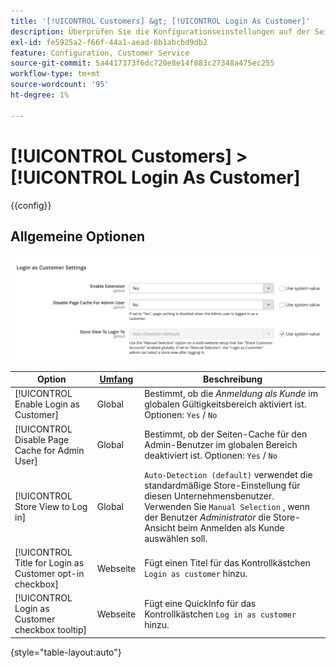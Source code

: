 ```yaml
---
title: '[!UICONTROL Customers] &gt; [!UICONTROL Login As Customer]'
description: Überprüfen Sie die Konfigurationseinstellungen auf der Seite [!UICONTROL Customers] &gt; [!UICONTROL Login As Customer] des Commerce-Administrators.
exl-id: fe5925a2-f66f-44a1-aead-8b1abcbd9db2
feature: Configuration, Customer Service
source-git-commit: 5a4417373f6dc720e8e14f883c27348a475ec255
workflow-type: tm+mt
source-wordcount: '95'
ht-degree: 1%

---
```


# [!UICONTROL Customers] > [!UICONTROL Login As Customer]

{{config}}

## Allgemeine Optionen

![Als Kunde anmelden - Allgemeine Optionen](./assets/login-as-customer.png)<!-- zoom -->

<!-- [Login As Customer - General Options](https://experienceleague.adobe.com/en/docs/commerce-admin/customers/customer-accounts/manage/login-as-customer) -->

| Option | [Umfang](../../getting-started/websites-stores-views.md#scope-settings) | Beschreibung |
|-- | -- | -- |
| [!UICONTROL Enable Login as Customer] | Global | Bestimmt, ob die _Anmeldung als Kunde_ im globalen Gültigkeitsbereich aktiviert ist. Optionen: `Yes` / `No` |
| [!UICONTROL Disable Page Cache for Admin User] | Global | Bestimmt, ob der Seiten-Cache für den Admin-Benutzer im globalen Bereich deaktiviert ist. Optionen: `Yes` / `No` |
| [!UICONTROL Store View to Log in] | Global | `Auto-Detection (default)` verwendet die standardmäßige Store-Einstellung für diesen Unternehmensbenutzer. Verwenden Sie `Manual Selection` , wenn der Benutzer _Administrator_ die Store-Ansicht beim Anmelden als Kunde auswählen soll. |
| [!UICONTROL Title for Login as Customer opt-in checkbox] | Webseite | Fügt einen Titel für das Kontrollkästchen `Login as customer` hinzu. |
| [!UICONTROL Login as Customer checkbox tooltip] | Webseite | Fügt eine QuickInfo für das Kontrollkästchen `Log in as customer` hinzu. |

{style="table-layout:auto"}

